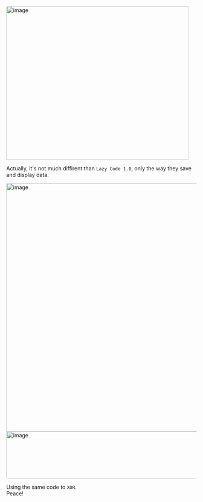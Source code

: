 <img width="482" height="407" alt="image" src="https://github.com/user-attachments/assets/cc724aea-102c-4af8-93ee-8d1feaa9b894" />  

Actually, it's not much diffirent than `Lazy Code 1.0`, only the way they save and display data.  

<img width="593" height="657" alt="image" src="https://github.com/user-attachments/assets/4a9e3b32-92a5-414a-b888-9af5acfb17e6" />  

<img width="996" height="125" alt="image" src="https://github.com/user-attachments/assets/0a1ec27e-f142-4b18-a8aa-b941a854c14e" />  

Using the same code to `XOR`.  
Peace!





